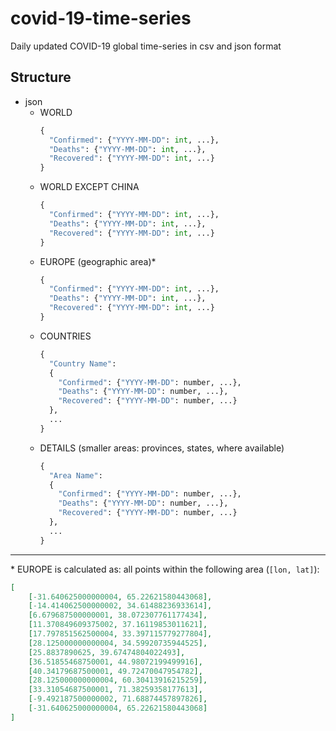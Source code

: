 # covid-19-time-series
Daily updated COVID-19 global time-series in csv and json format

## Structure 

- json
  - WORLD
    ```python
    {
      "Confirmed": {"YYYY-MM-DD": int, ...},
      "Deaths": {"YYYY-MM-DD": int, ...},
      "Recovered": {"YYYY-MM-DD": int, ...}
    }
    ```
  - WORLD EXCEPT CHINA
    ```python
    {
      "Confirmed": {"YYYY-MM-DD": int, ...},
      "Deaths": {"YYYY-MM-DD": int, ...},
      "Recovered": {"YYYY-MM-DD": int, ...}
    }
    ```
  - EUROPE (geographic area)*
    ```python
    {
      "Confirmed": {"YYYY-MM-DD": int, ...},
      "Deaths": {"YYYY-MM-DD": int, ...},
      "Recovered": {"YYYY-MM-DD": int, ...}
    }
    ```
  - COUNTRIES
    ```python
    {
      "Country Name":
      {
        "Confirmed": {"YYYY-MM-DD": number, ...},
        "Deaths": {"YYYY-MM-DD": number, ...},
        "Recovered": {"YYYY-MM-DD": number, ...}
      },
      ...
    }
    ```
  - DETAILS (smaller areas: provinces, states, where available)
    ```python
    {
      "Area Name":
      {
        "Confirmed": {"YYYY-MM-DD": number, ...},
        "Deaths": {"YYYY-MM-DD": number, ...},
        "Recovered": {"YYYY-MM-DD": number, ...}
      },
      ...
    }
    ```
---
\* EUROPE is calculated as: all points within the following area (`[lon, lat]`):
```json
[
    [-31.640625000000004, 65.22621580443068],
    [-14.414062500000002, 34.61488236933614],
    [6.679687500000001, 38.072307761177434],
    [11.370849609375002, 37.16119853011621],
    [17.797851562500004, 33.397115779277804],
    [28.125000000000004, 34.59920735944525],
    [25.8837890625, 39.67474804022493],
    [36.51855468750001, 44.98072199499916],
    [40.34179687500001, 49.72470047954782],
    [28.125000000000004, 60.30413916215259],
    [33.31054687500001, 71.38259358177613],
    [-9.492187500000002, 71.68874457897826],
    [-31.640625000000004, 65.22621580443068]
]
```
